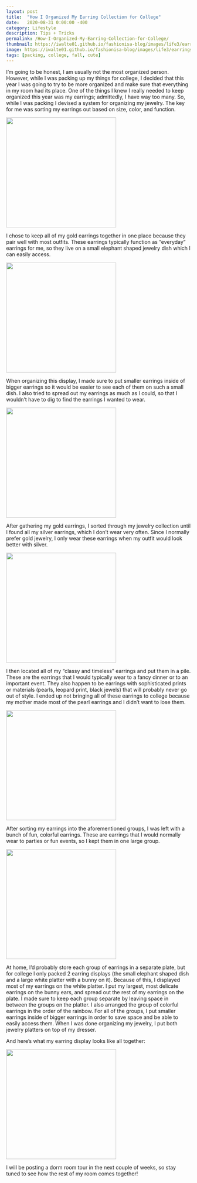 ```yaml
---
layout: post
title:  "How I Organized My Earring Collection for College"
date:   2020-08-31 0:00:00 -400
category: Lifestyle
description: Tips + Tricks
permalink: /How-I-Organized-My-Earring-Collection-for-College/
thumbnail: https://iwalte01.github.io/fashionisa-blog/images/life3/earrings_thumbnail.jpg
image: https://iwalte01.github.io/fashionisa-blog/images/life3/earrings_thumbnail.jpg
tags: [packing, college, fall, cute]
---
```


I’m going to be honest, I am usually not the most organized person. However, while I was packing up my things for college, I decided that this year I was going to try to be more organized and make sure that everything in my room had its place. One of the things I knew I really needed to keep organized this year was my earrings; admittedly, I have way too many. So, while I was packing I devised a system for organizing my jewelry. The key for me was sorting my earrings out based on size, color, and function.

<img src="/fashionisa-blog/images/life3/earrings1.jpg" height="300px">

I chose to keep all of my gold earrings together in one place because they pair well with most outfits. These earrings typically function as “everyday” earrings for me, so they live on a small elephant shaped jewelry dish which I can easily access.

<img src="/fashionisa-blog/images/life3/earrings2.jpg" height="300px">

When organizing this display, I made sure to put smaller earrings inside of bigger earrings so it would be easier to see each of them on such a small dish. I also tried to spread out my earrings as much as I could, so that I wouldn’t have to dig to find the earrings I wanted to wear.

<img src="/fashionisa-blog/images/life3/earrings3.jpg" height="300px">

After gathering my gold earrings, I sorted through my jewelry collection until I found all my silver earrings, which I don’t wear very often. Since I normally prefer gold jewelry, I only wear these earrings when my outfit would look better with silver.

<img src="/fashionisa-blog/images/life3/earrings4.jpg" height="300px">

I then located all of my “classy and timeless” earrings and put them in a pile. These are the earrings that I would typically wear to a fancy dinner or to an important event. They also happen to be earrings with sophisticated prints or materials (pearls, leopard print, black jewels) that will probably never go out of style. I ended up not bringing all of these earrings to college because my mother made most of the pearl earrings and I didn’t want to lose them.

<img src="/fashionisa-blog/images/life3/earrings5.jpg" height="300px">

After sorting my earrings into the aforementioned groups, I was left with a bunch of fun, colorful earrings. These are earrings that I would normally wear to parties or fun events, so I kept them in one large group.

<img src="/fashionisa-blog/images/life3/earrings6.jpg" height="300px">

At home, I’d probably store each group of earrings in a separate plate, but for college I only packed 2 earring displays (the small elephant shaped dish and a large white platter with a bunny on it). Because of this, I displayed most of my earrings on the white platter. I put my largest, most delicate earrings on the bunny ears, and spread out the rest of my earrings on the plate. I made sure to keep each group separate by leaving space in between the groups on the platter. I also arranged the group of colorful earrings in the order of the rainbow. For all of the groups, I put smaller earrings inside of bigger earrings in order to save space and be able to easily access them. When I was done organizing my jewelry, I put both jewelry platters on top of my dresser.

And here’s what my earring display looks like all together:

<img src="/fashionisa-blog/images/life3/earrings_thumbnail.jpg" height="300px">

I will be posting a dorm room tour in the next couple of weeks, so stay tuned to see how the rest of my room comes together!
